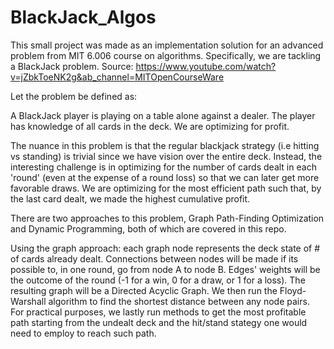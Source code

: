 # BlackJack_Algos


This small project was made as an implementation solution for an advanced problem from MIT 6.006 course on algorithms. Specifically, we are tackling a BlackJack problem.
Source: https://www.youtube.com/watch?v=jZbkToeNK2g&ab_channel=MITOpenCourseWare

Let the problem be defined as:

A BlackJack player is playing on a table alone against a dealer. The player has knowledge of all cards in the deck. We are optimizing for profit.

The nuance in this problem is that the regular blackjack strategy (i.e hitting vs standing) is trivial since we have vision over the entire deck.
Instead, the interesting challenge is in optimizing for the number of cards dealt in each 'round' (even at the expense of a round loss) so that we can later get more favorable draws. We are optimizing for the most efficient path such that, by the last card dealt, we made the highest cumulative profit.

There are two approaches to this problem, Graph Path-Finding Optimization and Dynamic Programming,  both of which are covered in this repo.

Using the graph approach: each graph node represents the deck state of # of cards already dealt. Connections between nodes will be made if its possible to, in one round, go from node A to node B. Edges' weights will be the outcome of the round (-1 for a win, 0 for a draw, or 1 for a loss). The resulting graph will be a Directed Acyclic Graph. We then run the Floyd-Warshall algorithm to find the shortest distance between any node pairs. For practical purposes, we lastly run methods to get the most profitable path starting from the undealt deck and the hit/stand stategy one would need to employ to reach such path.
